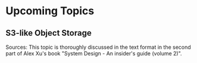 # Upcoming Topics

## S3-like Object Storage

Sources: This topic is thoroughly discussed in the text format in the second part of Alex Xu's book "System Design - An insider's guide (volume 2)".
